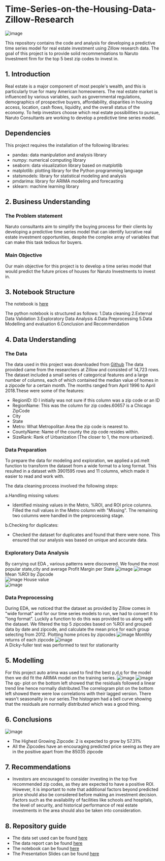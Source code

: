 # Time-Series-on-the-Housing-Data-Zillow-Research
![image](https://user-images.githubusercontent.com/116062465/225610397-429d89cb-2e0f-4c22-9621-199c97f3cac9.png)

This repository contains the code and analysis for developing a predictive time series model for real estate investment using Zillow research data. The goal of this project is to provide solid recommendations to Naruto Investment firm for the top 5 best zip codes to invest in.

## 1. Introduction
Real estate is a major component of most people's wealth, and this is particularly true for many American homeowners. The real estate market is influenced by various variables, such as governmental regulations, demographics of prospective buyers, affordability, disparities in housing access, location, cash flows, liquidity, and the overall status of the economy. To help investors choose which real estate possibilities to pursue, Naruto Consultants are working to develop a predictive time series model.

## Dependencies

This project requires the installation of the following libraries:

- pandas: data manipulation and analysis library
- numpy: numerical computing library
- seaborn: data visualization library based on matplotlib
- matplotlib: plotting library for the Python programming language
- statsmodels: library for statistical modeling and analysis
- pmdarima: library for ARIMA modeling and forecasting
- sklearn: machine learning library

## 2. Business Understanding
### The Problem statement
Naruto consultants aim to simplify the buying process for their clients by developing a predictive time series model that can identify lucrative real estate investment opportunities, despite the complex array of variables that can make this task tedious for buyers.
### Main Objective
Our main objective for this project is to develop a time series model that would predict the future prices of houses for Naruto Investments to invest in.

## 3. Notebook Structure  
The notebook is [here](https://github.com/nkevin90/Time-Series-on-the-Housing-Data-Zillow-Research/blob/main/index.ipynb)  

The python notebook is structured as follows:
1.Data cleaning
2.External Data Validation
3.Exploratory Data Analysis
4.Data Preprocessing
5.Data Modelling and evaluation
6.Conclusion and Recommendation

## 4. Data Understanding
### The Data
The data used in this project was downloaded from [Github](https://github.com/learn-co-curriculum/dsc-phase-4-choosing-a-dataset/tree/main/time-series) 
The data provided came from the researchers at Zillow and consisted of 14,723 rows. The dataset included a small series of categorical features and a large number of columns, each of which contained the median value of homes in a zipcode for a certain month. The months ranged from April 1996 to April 2018.These were some of the features:
- RegionID: ID
I initially was not sure if this column was a zip code or an ID  
- RegionName: This was the column for zip codes.60657 is a Chicago ZipCode
- City
- State
- Metro: What Metropolitan Area the zip code is nearest to.
- CountyName: Name of the county the zip code resides within.
- SizeRank: Rank of Urbanization (The closer to 1, the more urbanized).


### Data Preparation
To prepare the data for modeling and exploration, we applied a pd.melt function to transform the dataset from a wide format to a long format. This resulted in a dataset with 3901595 rows and 11 columns, which made it easier to read and work with.

The data cleaning process involved the following steps:

a.Handling missing values:
- Identified missing values in the Metro, %ROI, and ROI price columns. Filled the null values in the Metro column with "Missing". The remaining two columns were handled in the preprocessing stage.

b.Checking for duplicates:
- Checked the dataset for duplicates and found that there were none. This ensured that our analysis was based on unique and accurate data.

### Exploratory Data Analysis
By carrying out EDA , various patterns were discovered.
We found the most popular state,city and average Profit Margin per State
![image](https://user-images.githubusercontent.com/116062465/225703861-6af4f9f9-9285-4fab-adc9-d8e581ffd6c1.png)
![image](https://user-images.githubusercontent.com/116062465/225704174-7d5f9f11-d987-47ee-aed6-a7772db8c25c.png)
Mean %ROI by Zipcode  
![image](https://user-images.githubusercontent.com/116062465/225704385-d62599fe-d0d8-49ef-a1cf-bf258e90dd94.png)
House value  
![image](https://user-images.githubusercontent.com/116062465/225708965-3afa9145-b971-445d-b30f-3b90b9602f60.png)

### Data Preprocessing
During EDA, we noticed that the dataset as provided by Zillow comes in "wide format" and for our time series models to run, we had to convert it to "long format". Luckily a function to do this was provided to us along with the dataset. We filtered the top 5 zipcodes based on %ROI and grouped data by date and zipcode, and calculate the mean price for each group selecting from 2012.
Plotting home prices by zipcodes
![image](https://user-images.githubusercontent.com/116062465/225606702-55f4ebe6-151f-4af6-9e9e-d91544a888cd.png)
Monthly returns of each zipcode
![image](https://user-images.githubusercontent.com/116062465/225606904-d54a3737-3e5a-4c86-8026-b8f54017c1ec.png)  
A Dicky-fuller test was performed to test for stationarity

## 5. Modelling
For this project  auto arima was used to find the best p,d,q for the model then we did fit the ARIMA model on the training series.
![image](https://user-images.githubusercontent.com/116062465/225685554-b62cea0f-2ab3-4856-a43d-b8631bc864fc.png)
![image](https://user-images.githubusercontent.com/116062465/225685818-bd1483f8-72c4-4be8-870f-d6cedd59579b.png)  
The qq- plot on the bottom left showed that the residuals followed a linear trend line hence  normally distributed.The correlogram plot on the bottom left showed there were low correlations with their lagged version. There wasn't seasonality in our series.The histogram had a bell curve showing that the residuals are normally distributed which was a good thing.

## 6. Conclusions 
![image](https://user-images.githubusercontent.com/116062465/225711356-0ecfd169-e3fe-4fd6-b4b0-d066b82b4d0d.png)
- The Highest Growing Zipcode: 2 is expected to grow by 57.31%
- All the Zipcodes have an encouraging predicted price seeing as they are in the positive apart from the 85035 zipcode 

## 7. Recommendations
- Investors are encouraged to consider investing in the top five recommended zip codes, as they are expected to have a positive ROI. However, it is important to note that additional factors beyond predicted price should also be considered before making an investment decision. Factors such as the availability of facilities like schools and hospitals, the level of security, and historical performance of real estate investments in the area should also be taken into consideration.

## 8. Repository guide
- The data set used can be found [here](https://github.com/learn-co-curriculum/dsc-phase-4-choosing-a-dataset/tree/main/time-series)
- The data report can be found [here](https://docs.google.com/document/d/1SwijdmULcyr92pvaWKuVQyIZFxTCL23Jb0qcMRnpK_E/edit)
- The notebook can be found [here](https://github.com/nkevin90/Time-Series-on-the-Housing-Data-Zillow-Research/blob/main/index.ipynb)
- The Presentation Slides can be found [here](https://www.canva.com/design/DAFdMH34Hbo/f9KjfY-RSlMXAnzjBnluGg/edit?utm_content=DAFdMH34Hbo&utm_campaign=designshare&utm_medium=link2&utm_source=sharebutton)
